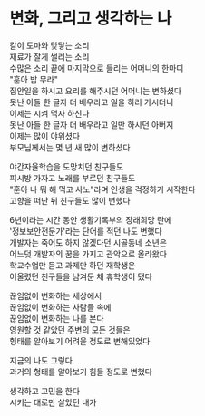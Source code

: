# 변화, 그리고 생각하는 나
칼이 도마와 맞닿는 소리 <br>
재료가 잘게 썰리는 소리 <br>
수많은 소리 끝에 마지막으로 들리는 어머니의 한마디 <br>
"훈아 밥 무라" <br>
집안일을 하시고 요리를 해주시던 어머니는 변하셨다 <br>
못난 아들 한 글자 더 배우라고 일을 하러 가시더니 <br>
이제는 시켜 먹자 하신다 <br>
못난 아들 한 글자 더 배우라고 일만 하시던 아버지 <br>
이제는 많이 야위셨다 <br>
부모님께서는 몇 년 새 많이 변하셨다 <br>

야간자율학습을 도망치던 친구들도 <br>
피시방 가자고 노래를 부르던 친구들도 <br>
"훈아 나 뭐 해 먹고 사노"라며 인생을 걱정하기 시작한다 <br>
고향을 떠난 뒤 친구들도 많이 변했다 <br>

6년이라는 시간 동안 생활기록부의 장래희망 란에 <br>
'정보보안전문가'라는 단어를 적던 나도 변했다 <br>
개발자는 죽어도 하지 않겠다던 시골동네 소년은 <br>
어느덧 개발자의 꿈을 가지고 관악으로 올라왔다 <br>
학교수업만 듣고 과제만 하던 재학생은 <br>
어울렸던 친구들을 남겨둔 채 휴학생이 됐다 <br>

끊임없이 변화하는 세상에서 <br>
끊임없이 변화하는 사람들 속에 <br>
끊임없이 변화하는 나를 본다 <br>
영원할 것 같았던 주변의 모든 것들은 <br>
형태를 알아보기 어려울 정도로 변해있었다 <br>

지금의 나도 그렇다 <br>
과거의 형태를 알아보기 힘들 정도로 변했다 <br>

생각하고 고민을 한다 <br>
시키는 대로만 살았던 내가 <br>
